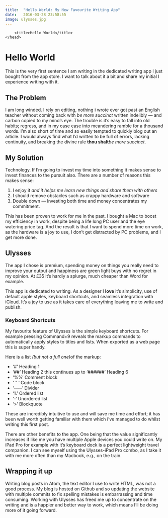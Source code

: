```yaml
---
title:  "Hello World: My New Favourite Writing App"
date:   2016-03-28 23:58:55
image: ulysses.jpg
---
```


		<title>Hello World</title>
	</head>
<body>
<h1>Hello World</h1>

<p>This is the very first sentence I am writing in the dedicated writing app I just bought from the app store. I want to talk about it a bit and share my initial I experience writing with it. </p>

<h2>The Problem</h2>

<p>I am long winded. I rely on editing, nothing i wrote ever got past an English teacher without coming back with <em>be more succinct</em> written indelibly — and carbon copied to my mind’s eye. The trouble is it’s easy to fall into old habits; regress, and in my case ease into meandering ramble for a thousand words. I’m also short of time  and so easily tempted to quickly blog out an article. I would always find what I’d written to be full of errors, lacking continuity, and breaking the divine rule <strong>thou shalt</strong><em>be more succinct</em>. </p>

<h2>My Solution</h2>

<p>Technology. If I’m going to invest my time into something it makes sense to invest finances to the pursuit also. There are a number of reasons this makes sense:</p>

<ol>
	<li>I enjoy it <em>and it helps me learn new things and share them with others</em></li>
	<li>I should remove obstacles such as crappy hardware and software</li>
	<li>Double down — Investing both time and money concentrates my commitment.</li>
</ol>

<p>This has been proven to work for me in the past. I bought a Mac to boost my efficiency in work, despite being a life long PC user and the eye watering price tag. And the result is that I want to spend more time on work, as the hardware is a joy to use, I don’t get distracted by PC problems, and I get more done.</p>

<h2>Ulysses </h2>

<p>The app I chose is premium, spending money on things you really need to improve your output and happiness are green light buys with no regret in my opinion. At £35 it’s hardly a splurge, much cheaper than Word for example.</p>

<p>This app is dedicated to writing. As a designer I <strong>love</strong> it’s simplicity, use of default apple styles, keyboard shortcuts, and seamless integration with iCloud. It’s a joy to use as it takes care of everything leaving me to write and publish.</p>

<h3>Keyboard Shortcuts</h3>

<p>My favourite feature of Ulysses is the simple keyboard shortcuts. For example pressing Command+9 reveals the markup commands to automatically apply styles to titles and lists. When exported as a web page this is super handy.</p>

<p>Here is a list <em>(but not a full one)</em>of the markup:</p>

<ul>
	<li>‘#’ Heading 1</li>
	<li>‘##’ Heading 2 this continues up to ‘######’ Heading 6</li>
	<li>‘%%’ Comment block</li>
	<li>‘ “ ‘ Code block</li>
	<li>‘----’ Divider</li>
	<li>‘1.’ Ordered list</li>
	<li>‘-‘ Unordered list</li>
	<li>‘&gt;’ Blockquote</li>
</ul>

<p>These are incredibly intuitive to use and will save me time and effort; it has been well worth getting familiar with them which i’ve managed to do whilst writing this first post. </p>

<p>There are other benefits to the app. One being that the value significantly increases if like me you have multiple Apple devices you could write on. My iPad Pro for example with it’s keyboard dock is a perfect lightweight travel companion. I can see myself using the Ulysses-iPad Pro combo, as I take it with me more often than my Macbook, e.g., on the train. </p>

<h2>Wrapping it up</h2>

<p>Writing blog posts in Atom, the text editor I use to write HTML, was not a good process. My blog is hosted on Github and so updating the website with multiple commits to fix spelling mistakes is embarrassing and time consuming.  Working with Ulysses has freed me up to concentrate on the writing and is a happier and better way to work, which means I’ll be doing more of it going forward. </p>
